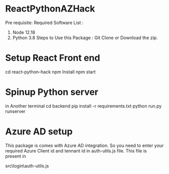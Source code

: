 # ReactPythonAZHack
Pre requisite:
Required Software List :
1. Node 12.18
2. Python 3.8
Steps to Use this Package :
Git Clone or Download the zip.
# Setup React Front end
cd react-python-hack
npm Install
npm start
# Spinup Python server
in Another terminal
cd backend
pip install -r requirements.txt
python run.py runserver

# Azure AD setup
This package is comes with Azure AD integration.
So you need to enter your required Azure Client id and tennant id in auth-utils.js file. 
This file is present in 

 src\login\auth-utils.js
 
